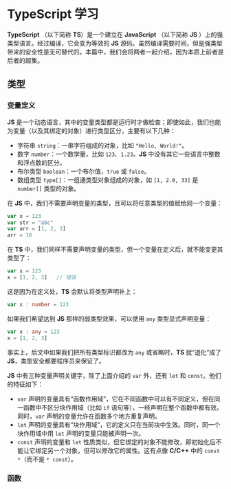 # TypeScript 学习

**TypeScript** （以下简称 **TS**）是一个建立在 **JavaScript** （以下简称 **JS** ）上的强类型语言。经过编译，它会变为等效的 **JS** 源码。虽然编译需要时间，但是强类型带来的安全性是无可替代的。本篇中，我们会将两者一起介绍，因为本质上前者是后者的超集。

## 类型

### 变量定义

**JS** 是一个动态语言，其中的变量类型都是运行时才做检查；即使如此，我们也能为变量（以及其绑定的对象）进行类型区分，主要有以下几种：

- 字符串 `string`：一串字符组成的对象，比如 `"Hello, World!"`。
- 数字 `number`：一个数学量，比如 `123`、`1.23`。**JS** 中没有其它一些语言中整数和浮点数的区分。
- 布尔类型 `boolean`：一个布尔值，`true` 或 `false`。
- 数组类型 `type[]`：一组通类型对象组成的对象，如 `[1, 2.0, 33]` 是 `number[]` 类型的对象。

在 **JS** 中，我们不需要声明变量的类型，且可以将任意类型的值赋给同一个变量：

```javascript
var x = 123
var str = "abc"
var arr = [1, 2, 3]
arr = 10
```

在 **TS** 中，我们同样不需要声明变量的类型，但一个变量在定义后，就不能变更其类型了：

```typescript
var x = 123
x = [1, 2, 3]	// 错误
```

这是因为在定义处，**TS** 会默认将类型声明补上：

```typescript
var x : number = 123
```

如果我们希望达到 **JS** 那样的弱类型效果，可以使用 `any` 类型显式声明变量：

```typescript
var x : any = 123
x = [1, 2, 3]
```

事实上，后文中如果我们把所有类型标识都改为 `any` 或省略时，**TS** 就“退化”成了 **JS**，类型安全都要程序员来保证了。

**JS** 中有三种变量声明关键字，除了上面介绍的 `var` 外，还有 `let` 和 `const`。他们的特征如下：

- `var` 声明的变量具有“函数作用域”，它在不同函数中可以有不同定义，但在同一函数中不区分块作用域（比如 `if` 语句等），一经声明在整个函数中都有效。同时，`var` 声明的变量允许在函数多个地方重复声明。
- `let` 声明的变量具有“块作用域”，它的定义只在当前块中生效。同时，同一个块作用域中用 `let` 声明的变量只能被声明一次。
- `const` 声明的变量和 `let` 性质类似，但它绑定的对象不能修改，即初始化后不能让它绑定另一个对象，但可以修改它的属性。这有点像 **C/C++** 中的 `const *`（而不是 `* const`）。

### 函数


